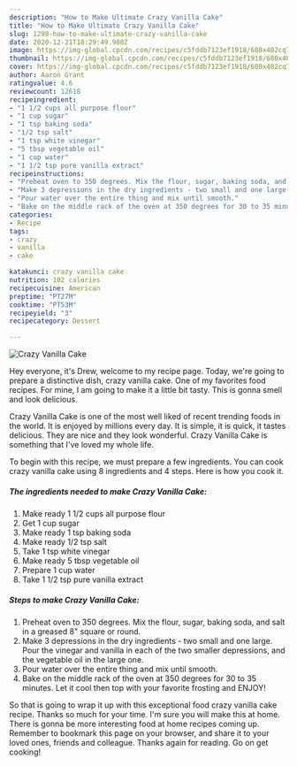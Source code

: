 ```yaml
---
description: "How to Make Ultimate Crazy Vanilla Cake"
title: "How to Make Ultimate Crazy Vanilla Cake"
slug: 1298-how-to-make-ultimate-crazy-vanilla-cake
date: 2020-12-21T18:29:49.980Z
image: https://img-global.cpcdn.com/recipes/c5fddb7123ef1918/680x482cq70/crazy-vanilla-cake-recipe-main-photo.jpg
thumbnail: https://img-global.cpcdn.com/recipes/c5fddb7123ef1918/680x482cq70/crazy-vanilla-cake-recipe-main-photo.jpg
cover: https://img-global.cpcdn.com/recipes/c5fddb7123ef1918/680x482cq70/crazy-vanilla-cake-recipe-main-photo.jpg
author: Aaron Grant
ratingvalue: 4.6
reviewcount: 12618
recipeingredient:
- "1 1/2 cups all purpose flour"
- "1 cup sugar"
- "1 tsp baking soda"
- "1/2 tsp salt"
- "1 tsp white vinegar"
- "5 tbsp vegetable oil"
- "1 cup water"
- "1 1/2 tsp pure vanilla extract"
recipeinstructions:
- "Preheat oven to 350 degrees. Mix the flour, sugar, baking soda, and salt in a greased 8&#34; square or round."
- "Make 3 depressions in the dry ingredients - two small and one large. Pour the vinegar and vanilla in each of the two smaller depressions, and the vegetable oil in the large one."
- "Pour water over the entire thing and mix until smooth."
- "Bake on the middle rack of the oven at 350 degrees for 30 to 35 minutes. Let it cool then top with your favorite frosting and ENJOY!"
categories:
- Recipe
tags:
- crazy
- vanilla
- cake

katakunci: crazy vanilla cake 
nutrition: 102 calories
recipecuisine: American
preptime: "PT27M"
cooktime: "PT53M"
recipeyield: "3"
recipecategory: Dessert

---
```



![Crazy Vanilla Cake](https://img-global.cpcdn.com/recipes/c5fddb7123ef1918/680x482cq70/crazy-vanilla-cake-recipe-main-photo.jpg)

Hey everyone, it's Drew, welcome to my recipe page. Today, we're going to prepare a distinctive dish, crazy vanilla cake. One of my favorites food recipes. For mine, I am going to make it a little bit tasty. This is gonna smell and look delicious.



Crazy Vanilla Cake is one of the most well liked of recent trending foods in the world. It is enjoyed by millions every day. It is simple, it is quick, it tastes delicious. They are nice and they look wonderful. Crazy Vanilla Cake is something that I've loved my whole life.


To begin with this recipe, we must prepare a few ingredients. You can cook crazy vanilla cake using 8 ingredients and 4 steps. Here is how you cook it.

<!--inarticleads1-->

##### The ingredients needed to make Crazy Vanilla Cake:

1. Make ready 1 1/2 cups all purpose flour
1. Get 1 cup sugar
1. Make ready 1 tsp baking soda
1. Make ready 1/2 tsp salt
1. Take 1 tsp white vinegar
1. Make ready 5 tbsp vegetable oil
1. Prepare 1 cup water
1. Take 1 1/2 tsp pure vanilla extract




<!--inarticleads2-->

##### Steps to make Crazy Vanilla Cake:

1. Preheat oven to 350 degrees. Mix the flour, sugar, baking soda, and salt in a greased 8&#34; square or round.
1. Make 3 depressions in the dry ingredients - two small and one large. Pour the vinegar and vanilla in each of the two smaller depressions, and the vegetable oil in the large one.
1. Pour water over the entire thing and mix until smooth.
1. Bake on the middle rack of the oven at 350 degrees for 30 to 35 minutes. Let it cool then top with your favorite frosting and ENJOY!




So that is going to wrap it up with this exceptional food crazy vanilla cake recipe. Thanks so much for your time. I'm sure you will make this at home. There is gonna be more interesting food at home recipes coming up. Remember to bookmark this page on your browser, and share it to your loved ones, friends and colleague. Thanks again for reading. Go on get cooking!
